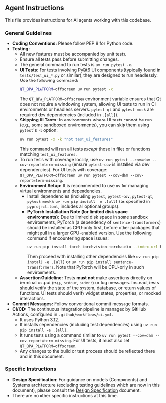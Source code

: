 ## Agent Instructions

This file provides instructions for AI agents working with this codebase.

### General Guidelines

*   **Coding Conventions:** Please follow PEP 8 for Python code.
*   **Testing:**
    *   All new features must be accompanied by unit tests.
    *   Ensure all tests pass before submitting changes.
    *   The general command to run tests is `uv run pytest -x`.
    *   **UI Tests:** For tests involving PyQt6 UI components (typically found in `tests/test_ui_*.py` or similar), they are designed to run headlessly. Use the following command:
        ```bash
        QT_QPA_PLATFORM=offscreen uv run pytest -x
        ```
        The `QT_QPA_PLATFORM=offscreen` environment variable ensures that Qt does not require a windowing system, allowing UI tests to run in CI environments or headless servers. `pytest-qt` and `pytest-mock` are required dev dependencies (included in `.[all]`).
    *   **Skipping UI Tests:** In environments where UI tests cannot be run (e.g., some sandboxed environments), you can skip them using `pytest`'s `-k` option:
        ```bash
        uv run pytest -x -k "not test_ui_features"
        ```
        This command will run all tests *except* those in files or functions matching `test_ui_features`.
    *   To run tests with coverage locally, use `uv run pytest --cov=dam --cov-report=term-missing` (ensure `pytest-cov` is installed via dev dependencies). For UI tests with coverage: `QT_QPA_PLATFORM=offscreen uv run pytest --cov=dam --cov-report=term-missing`.
    *   **Environment Setup:** It is recommended to use `uv` for managing virtual environments and dependencies.
        *   Install dependencies (including `pytest`, `pytest-cov`, `pytest-qt`, `pytest-mock`): `uv run pip install -e .[all]` (as specified in `pyproject.toml`, includes all optional groups).
        *   **PyTorch Installation Note (for limited disk space environments):** Due to limited disk space in some sandbox environments, PyTorch (a dependency of `sentence-transformers`) should be installed as CPU-only first, before other packages that might pull in a larger GPU-enabled version. Use the following command if encountering space issues:
            ```bash
            uv run pip install torch torchvision torchaudio --index-url https://download.pytorch.org/whl/cpu
            ```
            Then proceed with installing other dependencies like `uv run pip install -e .[all]` or `uv run pip install sentence-transformers`. Note that PyTorch will be CPU-only in such environments.
    *   **Assertion Guideline:** Tests **must not** make assertions directly on terminal output (e.g., `stdout`, `stderr`) or log messages. Instead, tests should verify the state of the system, database, or return values of functions. UI tests should verify widget states, properties, or mocked interactions.
*   **Commit Messages:** Follow conventional commit message formats.
*   **CI/CD:** The continuous integration pipeline is managed by GitHub Actions, configured in `.github/workflows/ci.yml`.
    *   It uses Python 3.12.
    *   It installs dependencies (including test dependencies) using `uv run pip install -e .[all]`.
    *   It runs tests using a command similar to `uv run pytest --cov=dam --cov-report=term-missing`. For UI tests, it must also set `QT_QPA_PLATFORM=offscreen`.
    *   Any changes to the build or test process should be reflected there and in this document.

### Specific Instructions

*   **Design Specification**: For guidance on models (Components) and Systems architecture (excluding testing guidelines which are now in this document), please consult the [Design Specification](docs/design_specification.md) document.
*   There are no other specific instructions at this time.
